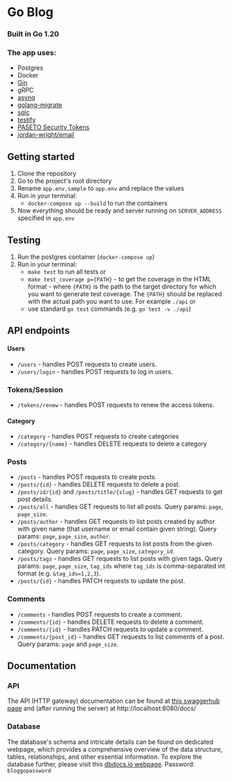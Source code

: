 # Go Blog 

### Built in Go 1.20

### The app uses:
- Postgres
- Docker
- [Gin](https://github.com/gin-gonic/gin)
- gRPC
- [asynq](https://github.com/hibiken/asynq)
- [golang-migrate](https://github.com/golang-migrate/migrate)
- [sqlc](https://github.com/kyleconroy/sqlc)
- [testify](https://github.com/stretchr/testify)
- [PASETO Security Tokens](https://github.com/o1egl/paseto)
- [jordan-wright/email](https://github.com/jordan-wright/email)

## Getting started
1. Clone the repository
2. Go to the project's root directory
3. Rename `app.env.sample` to `app.env` and replace the values
4. Run in your terminal:
    - `docker-compose up --build` to run the containers
5. Now everything should be ready and server running on `SERVER_ADDRESS` specified in `app.env`

## Testing
1. Run the postgres container (`docker-compose up`)
2. Run in your terminal:
    - `make test` to run all tests
   or
    - `make test_coverage p={PATH}` - to get the coverage in the HTML format - where `{PATH}` is the path to the target directory for which you want to generate test coverage. The `{PATH}` should be replaced with the actual path you want to use. For example `./api`
   or
    - use standard `go test` commands (e.g. `go test -v ./api`)

## API endpoints
#### Users
 - `/users` - handles POST requests to create users.
 - `/users/login` - handles POST requests to log in users.

### Tokens/Session
 - `/tokens/renew` - handles  POST requests to renew the access tokens.

#### Category
 - `/category` - handles POST requests to create categories
 - `/category/{name}` - handles DELETE requests to delete a category

### Posts
- `/posts` - handles POST requests to create posts.
- `/posts/{id}` - handles DELETE requests to delete a post.
- `/posts/id/{id}` and `/posts/title/{slug}` - handles GET requests to get post details.
- `/posts/all` - handles GET requests to list all posts. Query params: `page`, `page_size`.
- `/posts/author` - handles GET requests to list posts created by author 
with given name (that username or email contain given string). 
Query params: `page`, `page_size`, `author`.
- `/posts/category` - handles GET requests to list posts from the given category.
Query params: `page`, `page_size`, `category_id`.
- `/posts/tags` - handles GET requests to list posts with given tags.
Query params: `page`, `page_size`, `tag_ids` where `tag_ids` is 
comma-separated int format (e.g. `&tag_ids=1,2,3`).
- `/posts/{id}` - handles PATCH requests to update the post.

### Comments
- `/comments` - handles POST requests to create a comment.
- `/comments/{id}` - handles DELETE requests to delete a comment.
- `/comments/{id}` - handles PATCH requests to update a comment.
- `/comments/{post_id}` - handles GET requests to list comments of a post.
Query params: `page` and `page_size`.

## Documentation
### API
The API (HTTP gateway) documentation can be found at
[this swaggerhub page](https://app.swaggerhub.com/apis/AAGULCZYNSKI/blog-go/1.0)
and (after running the server) at http://localhost:8080/docs/

### Database
The database's schema and intricate details can be found on 
dedicated webpage, which provides a comprehensive overview 
of the data structure, tables, relationships, and other essential 
information. To explore the database further, please visit
this [dbdocs.io webpage](https://dbdocs.io/aalug/blog_go).
Password: `bloggopassword`
